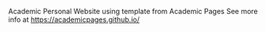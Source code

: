 Academic Personal Website using template from Academic Pages
See more info at https://academicpages.github.io/

